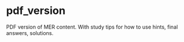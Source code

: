 pdf_version
===========

PDF version of MER content. With study tips for how to use hints, final answers, solutions.
